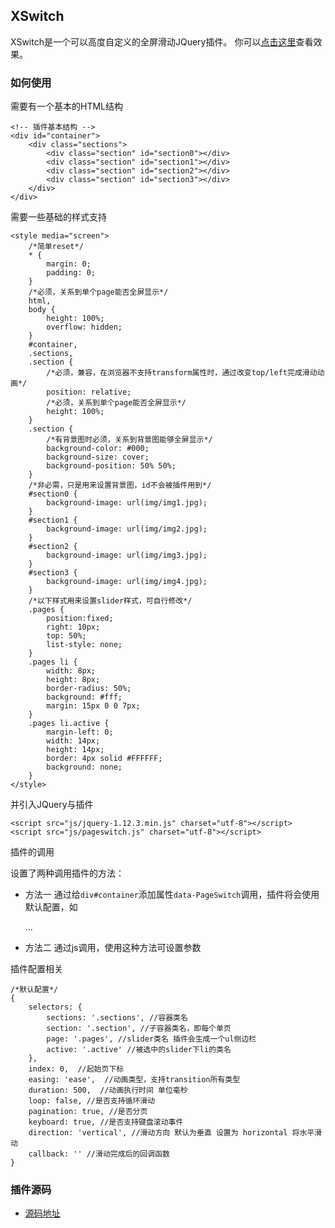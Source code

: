 ## XSwitch

XSwitch是一个可以高度自定义的全屏滑动JQuery插件。
你可以[点击这里](http://xxthink.com/XSwitch)查看效果。

### 如何使用

需要有一个基本的HTML结构

    <!-- 插件基本结构 -->
    <div id="container">
        <div class="sections">
            <div class="section" id="section0"></div>
            <div class="section" id="section1"></div>
            <div class="section" id="section2"></div>
            <div class="section" id="section3"></div>
        </div>
    </div>

需要一些基础的样式支持

    <style media="screen">
        /*简单reset*/
        * {
            margin: 0;
            padding: 0;
        }
        /*必须，关系到单个page能否全屏显示*/
        html,
        body {
            height: 100%;
            overflow: hidden;
        }
        #container,
        .sections,
        .section {
            /*必须，兼容，在浏览器不支持transform属性时，通过改变top/left完成滑动动画*/
            position: relative;
            /*必须，关系到单个page能否全屏显示*/
            height: 100%;
        }
        .section {
            /*有背景图时必须，关系到背景图能够全屏显示*/
            background-color: #000;
            background-size: cover;
            background-position: 50% 50%;
        }
        /*非必需，只是用来设置背景图，id不会被插件用到*/
        #section0 {
            background-image: url(img/img1.jpg);
        }
        #section1 {
            background-image: url(img/img2.jpg);
        }
        #section2 {
            background-image: url(img/img3.jpg);
        }
        #section3 {
            background-image: url(img/img4.jpg);
        }
        /*以下样式用来设置slider样式，可自行修改*/
        .pages {
            position:fixed;
            right: 10px;
            top: 50%;
            list-style: none;
        }
        .pages li {
            width: 8px;
            height: 8px;
            border-radius: 50%;
            background: #fff;
            margin: 15px 0 0 7px;
        }
        .pages li.active {
            margin-left: 0;
            width: 14px;
            height: 14px;
            border: 4px solid #FFFFFF;
            background: none;
        }
    </style>

并引入JQuery与插件

    <script src="js/jquery-1.12.3.min.js" charset="utf-8"></script>
    <script src="js/pageswitch.js" charset="utf-8"></script>

插件的调用

设置了两种调用插件的方法：

+ 方法一 通过给```div#container```添加属性```data-PageSwitch```调用，插件将会使用默认配置，如

    <div id="container" data-PageSwitch>
        ...
    </div>

+ 方法二 通过js调用，使用这种方法可设置参数

    <script>
    $('#container').PageSwitch({
        direction: 'horizontal'
    });
    </script>

插件配置相关

    /*默认配置*/
    {
        selectors: {
            sections: '.sections', //容器类名
            section: '.section', //子容器类名，即每个单页
            page: '.pages', //slider类名 插件会生成一个ul侧边栏
            active: '.active' //被选中的slider下li的类名
        },
        index: 0,  //起始页下标
        easing: 'ease',  //动画类型，支持transition所有类型
        duration: 500,  //动画执行时间 单位毫秒
        loop: false, //是否支持循环滑动
        pagination: true, //是否分页
        keyboard: true, //是否支持键盘滚动事件
        direction: 'vertical', //滑动方向 默认为垂直 设置为 horizontal 将水平滑动
        callback: '' //滑动完成后的回调函数
    }

### 插件源码

+ [源码地址](http://xxthink.com/XSwitch/js/XSwitch.js)
